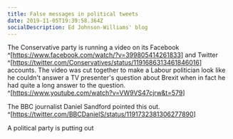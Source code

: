 ```yaml
---
title: False messages in political tweets
date: 2019-11-05T19:39:58.364Z
socialDescription: Ed Johnson-Williams' blog
---
```

The Conservative party is running a video on its Facebook ^[<https://www.facebook.com/watch/?v=399805414261833>] and Twitter ^[<https://twitter.com/Conservatives/status/1191686313461846016>] accounts. The video was cut together to make a Labour politician look like he couldn't answer a TV presenter's question about Brexit when in fact he had quite a long answer to the question. ^[<https://www.youtube.com/watch?v=VW9VS47cjrw&t=579>]

The BBC journalist Daniel Sandford pointed this out.  ^[<https://twitter.com/BBCDanielS/status/1191732381306277890>]

A political party is putting out 

